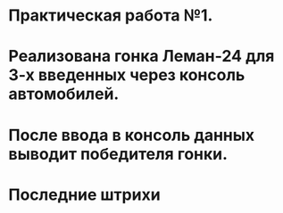 # Практическая работа №1.

# Реализована гонка Леман-24 для 3-х введенных через консоль автомобилей. 

# После ввода в консоль данных выводит победителя гонки. 

# Последние штрихи